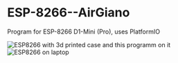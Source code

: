 # ESP-8266--AirGiano
Program for ESP-8266 D1-Mini (Pro), uses PlatformIO

<img src="https://media.discordapp.net/attachments/944354446337507358/973943524309479474/IMG_20220511_154137_1.jpg" alt="ESP8266 with 3d printed case and this programm on it" />
<img src="https://media.discordapp.net/attachments/944354446337507358/973943578973843476/IMG_20220511_154308_2.jpg?width=797&height=597" alt="ESP8266 on laptop" />
